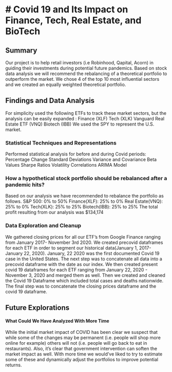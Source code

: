 # # Covid 19 and Its Impact on Finance, Tech, Real Estate, and BioTech

## Summary
Our project is to help retail investors (i.e Robinhood, Qapital, Acorn) in guiding their investments during potential future pandemics. Based on stock data analysis we will recommend the rebalancing of a theoretical portfolio to outperform the market. We chose 4 of the top 10 most influential sectors and we created an equally weighted theoretical portfolio.

## Findings and Data Analysis
For simplicity used the following ETFs to track these market sectors, but the analysis can be easily expanded :
Finance (XLF)
Tech (XLK)
Vanguard Real Estate ETF (VNQ)
Biotech (IBB)
We used the SPY to represent the U.S. market.

### Statistical Techniques and Representations
Performed statistical analysis for before and during Covid periods:
Percentage Change
Standard Deviations
Variance and Covariance
Beta Values
Sharpe Ratios
Volatility
Correlations
ARIMA Model

### How a hypothetical stock portfolio should be rebalanced after a pandemic hits?
Based on our analysis we have recommended to rebalance the portfolio as follows. 
S&P 500:            0%       to       50%
Finance(XLF):       25%      to       0%
Real Estate(VNQ):   25%      to       0% 
Tech(XLK):          25%      to       25%
Biotech(IBB):       25%      to       25%
The total profit resulting from our analysis was $134,174

### Data Exploration and Cleanup
We gathered closing prices for all our ETF’s from Google Finance ranging from
January 2017- November 3rd 2020. We created precovid dataframes for each ETF in order to segment our historical data(January 1,  2017- January 22, 2020).  January, 22 2020 was the first documented Covid 19 case in the United States. The next step was to concatenate all data into a precovid dataframe with the date as our index.  We then created present covid 19 dataframes for each ETF ranging from January 22, 2020 - November 3, 2020 and merged them as well. Then we created and cleaned the Covid 19 Dataframe which included total cases and deaths nationwide. The final step was to concatenate the closing prices dataframe and the covid 19 dataframe.

## Future Explorations
#### What Could We Have Analyzed With More Time 
While the initial market impact of COVID has been clear we suspect that while some of the changes may be permanent (i.e. people will shop more online for example) others will not (i.e. people will go back to eat in restaurants).  Also, it’s clear that government intervention can soften the market impact as well. 
With more time we would’ve liked to try to estimate some of these and dynamically adjust the portfolios to improve potential returns.
